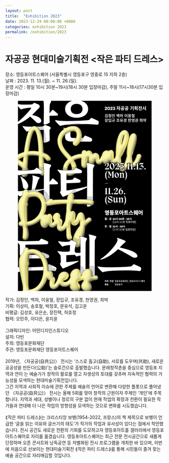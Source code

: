```yaml
---
layout: post
title:  "Exhibition 2023"
date: 2023-12-29 00:00:00 +0800
categories: exhibition 2023
permalink: /exhibition/2023
---
```


<div class="exhibition">
  <div class="title">
    <h1>자공공 현대미술기획전 &lt;작은 파티 드레스&gt;</h1>
    <p>
      장소: 영등포아트스퀘어 (서울특별시 영등포구 영중로 15 지하 2층)<br>
      날짜 : 2023. 11. 13.(월). ~ 11. 26.(일).<br>
      운영 시간 : 평일 10시 30분~19시(18시 30분 입장마감), 주말 11시~18시(17시30분 입장마감)<br>
    </p>
  </div>

  <div class="content">
    <figure class="exhibition">
      <a href="assets/img/exhibition/2023/2023_01.jpg" data-lightbox="exhibition-2023" data-title="">
        <img src="assets/img/exhibition/2023/2023_01.jpg" alt="" title="">
      </a>
    </figure>
    <p>
      작가: 김정인, 백하, 이웅철, 장입규, 조유경, 한영권, 희박<br>
      기획: 이상미, 송호철, 박정호, 문유석, 김고운<br>
      비평글: 김성호, 유은순, 장진택, 허호정<br>
      협력: 오민주, 이다은, 윤지윤<br><br>
      그래픽디자인: 어떤디지인스튜디오<br>
      설치: 다빈<br>
      주최: 영등포문화재단<br>
      주관: 영등포문화재단 영등포아트스퀘어<br><br>
      2019년, 〈자공공(自共公)〉 전시는 ‘스스로 돕고(自助), 서로를 도우며(共助), 새로운 공공성을 만든다(公助)’는 슬로건으로 출발했습니다. 문래창작촌을 중심으로 영등포 지역과 연이 는 예술가가 창작의 활로를 열고 자생성의 토대를 갖추며 지속적인 협력의 가능성을 모색하는 현대미술기획전입니다.<br>
      그간 지역과 사회적 이슈에 관한 주제를 예술의 언어로 변환해 다양한 플롯으로 풀어냈던 〈자공공(自共公)〉 전시는 올해 5회를 맞아 창작의 근원이자 주체인 ‘개인’에 주목합니다. 지역과 세대, 성별이나 장르의 구분 없이 현재 작업의 확장과 전환이 필요한 작가들과 연대해 더 나은 작업의 방향성을 모색하는 것으로 변화를 시도했습니다.<br><br>
      ⟪작은 파티 드레스⟫는 크리스티앙 보뱅(1954-2022, 프랑스)의 책 제목으로 보뱅이 언급한 ‘글을 읽는 이유와 글쓰기의 태도’가 작가의 작업과 유사성이 있다는 점에서 착안했습니다. 전시 공간도 새로운 전환의 기회를 도모하고자 영등포아트홀 갤러리에서 영등포아트스퀘어로 자리를 옮겼습니다. 영등포아트스퀘어는 최근 전문 전시공간으로 새롭게 단장하며 오픈 콘서트와 낭독공연 등 차별화된 전시 프로그램을 개최한 바 있으며, 이번에 처음으로 선보이는 현대미술기획전 ⟪작은 파티 드레스⟫를 통해 시민들이 즐겨 찾는 예술 공간으로 자리매김할 것입니다.
    </p>
    <figure class="exhibition">
      <a href="assets/img/exhibition/2023/2023_02.jpg" data-lightbox="exhibition-2023" data-title="">
        <img src="assets/img/exhibition/2023/2023_02.jpg" alt="" title="">
      </a>
    </figure>
    <figure class="exhibition">
      <a href="assets/img/exhibition/2023/2023_03.jpg" data-lightbox="exhibition-2023" data-title="">
        <img src="assets/img/exhibition/2023/2023_03.jpg" alt="" title="">
      </a>
    </figure>
    <figure class="exhibition">
      <a href="assets/img/exhibition/2023/2023_04.jpg" data-lightbox="exhibition-2023" data-title="">
        <img src="assets/img/exhibition/2023/2023_04.jpg" alt="" title="">
      </a>
    </figure>
  </div>
</div>
